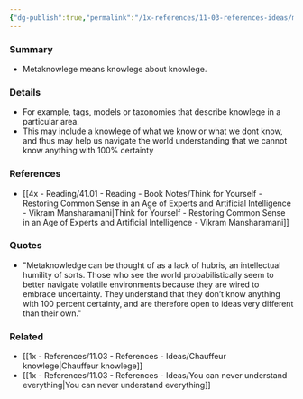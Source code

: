 ```yaml
---
{"dg-publish":true,"permalink":"/1x-references/11-03-references-ideas/metaknowlege-knowing-what-we-know/","title":"Metaknowlege - knowing what we know","dgShowBacklinks":false}
---
```



### Summary
- Metaknowlege means knowlege about knowlege.

### Details
- For example, tags, models or taxonomies that describe knowlege in a particular area.
- This may include a knowlege of what we know or what we dont know, and thus may help us navigate the world understanding that we cannot know anything with 100% certainty

### References
- [[4x - Reading/41.01 - Reading - Book Notes/Think for Yourself - Restoring Common Sense in an Age of Experts and Artificial Intelligence - Vikram Mansharamani\|Think for Yourself - Restoring Common Sense in an Age of Experts and Artificial Intelligence - Vikram Mansharamani]]

### Quotes
- "Metaknowledge can be thought of as a lack of hubris, an intellectual humility of sorts. Those who see the world probabilistically seem to better navigate volatile environments because they are wired to embrace uncertainty. They understand that they don’t know anything with 100 percent certainty, and are therefore open to ideas very different than their own."

### Related
- [[1x - References/11.03 - References - Ideas/Chauffeur knowlege\|Chauffeur knowlege]]
- [[1x - References/11.03 - References - Ideas/You can never understand everything\|You can never understand everything]]